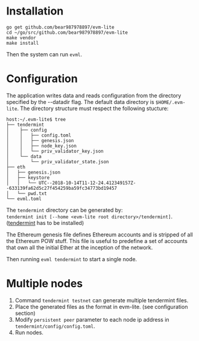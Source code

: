 # Installation
```
go get github.com/bear987978897/evm-lite
cd ~/go/src/github.com/bear987978897/evm-lite
make vendor
make install
```
Then the system can run `evml`.

# Configuration

The application writes data and reads configuration from the directory specified
by the --datadir flag. The default data directory is `$HOME/.evm-lite`. The directory 
structure must respect the following stucture:

```
host:~/.evm-lite$ tree
├── tendermint
│    ├── config
│    │   ├── config.toml
│    │   ├── genesis.json
│    │   ├── node_key.json
│    │   └── priv_validator_key.json
│    └── data
│        └── priv_validator_state.json
├── eth
│   ├── genesis.json
│   ├── keystore
│   │   └── UTC--2018-10-14T11-12-24.412349157Z--633139fa62d5c27f454259ba59fc34773bd19457
│   └── pwd.txt
└── evml.toml
```

The `tendermint` directory can be generated by:  
`tendermint init [--home <evm-lite root directory>/tendermint]`.  
([tendermint](https://github.com/tendermint/tendermint) has to be installed)

The Ethereum genesis file defines Ethereum accounts and is stripped of 
all the Ethereum POW stuff. This file is useful to predefine a set of 
accounts that own all the initial Ether at the inception of the network.

Then running `evml tendermint` to start a single node.

# Multiple nodes

1. Command `tendermint testnet` can generate multiple tendermint files.
2. Place the generated files as the format in evm-lite. (see configuration section)
3. Modify `persistent peer` parameter to each node ip address in `tendermint/config/config.toml`.
4. Run nodes.
